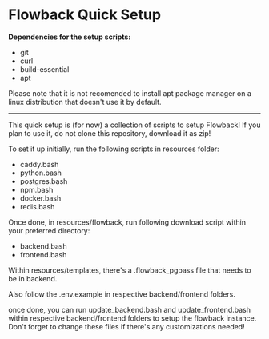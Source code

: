 # Flowback Quick Setup

**Dependencies for the setup scripts:**
* git
* curl
* build-essential
* apt

Please note that it is not recomended to install apt package manager on a linux distribution that doesn't use it by default.
<br />
____________________________________________________________________________________________________________________________
This quick setup is (for now) a collection of scripts to setup Flowback!
If you plan to use it, do not clone this repository, download it as zip!

To set it up initially, run the following scripts in resources folder:
* caddy.bash
* python.bash
* postgres.bash
* npm.bash
* docker.bash
* redis.bash

Once done, in resources/flowback, run following download script within your preferred directory:
* backend.bash
* frontend.bash

Within resources/templates, there's a .flowback_pgpass file that needs to be in backend.

Also follow the .env.example in respective backend/frontend folders.

once done, you can run update_backend.bash and update_frontend.bash within respective backend/frontend folders to setup
the flowback instance. Don't forget to change these files if there's any customizations needed!
